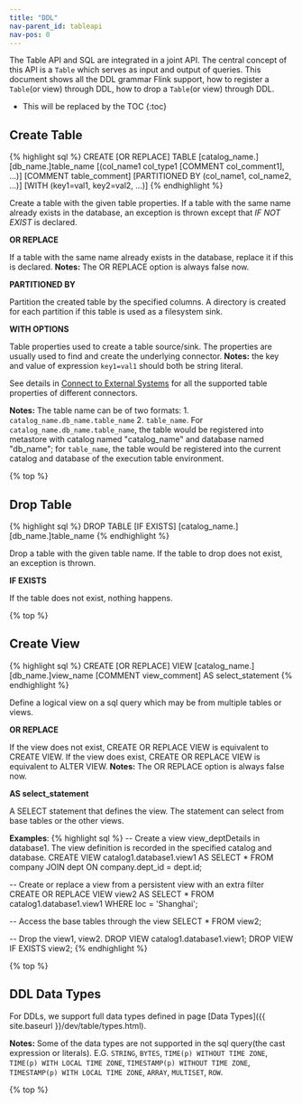 ```yaml
---
title: "DDL"
nav-parent_id: tableapi
nav-pos: 0
---
```

<!--
Licensed to the Apache Software Foundation (ASF) under one
or more contributor license agreements.  See the NOTICE file
distributed with this work for additional information
regarding copyright ownership.  The ASF licenses this file
to you under the Apache License, Version 2.0 (the
"License"); you may not use this file except in compliance
with the License.  You may obtain a copy of the License at

  http://www.apache.org/licenses/LICENSE-2.0

Unless required by applicable law or agreed to in writing,
software distributed under the License is distributed on an
"AS IS" BASIS, WITHOUT WARRANTIES OR CONDITIONS OF ANY
KIND, either express or implied.  See the License for the
specific language governing permissions and limitations
under the License.
-->

The Table API and SQL are integrated in a joint API. The central concept of this API is a `Table` which serves as input and output of queries. This document shows all the DDL grammar Flink support, how to register a `Table`(or view) through DDL, how to drop a `Table`(or view) through DDL.

* This will be replaced by the TOC
{:toc}

Create Table
---------------------------------------
{% highlight sql %}
CREATE [OR REPLACE] TABLE [catalog_name.][db_name.]table_name
  [(col_name1 col_type1 [COMMENT col_comment1], ...)]
  [COMMENT table_comment]
  [PARTITIONED BY (col_name1, col_name2, ...)]
  [WITH (key1=val1, key2=val2, ...)]
{% endhighlight %}

Create a table with the given table properties. If a table with the same name already exists in the database, an exception is thrown except that *IF NOT EXIST* is declared.

**OR REPLACE**

If a table with the same name already exists in the database, replace it if this is declared. **Notes:** The OR REPLACE option is always false now.

**PARTITIONED BY**

Partition the created table by the specified columns. A directory is created for each partition if this table is used as a filesystem sink.

**WITH OPTIONS**

Table properties used to create a table source/sink. The properties are usually used to find and create the underlying connector. **Notes:** the key and value of expression `key1=val1` should both be string literal.

See details in [Connect to External Systems](connect.html) for all the supported table properties of different connectors.

**Notes:** The table name can be of two formats: 1. `catalog_name.db_name.table_name` 2. `table_name`. For `catalog_name.db_name.table_name`, the table would be registered into metastore with catalog named "catalog_name" and database named "db_name"; for `table_name`, the table would be registered into the current catalog and database of the execution table environment.

{% top %}

Drop Table
---------------------------------------
{% highlight sql %}
DROP TABLE [IF EXISTS] [catalog_name.][db_name.]table_name
{% endhighlight %}

Drop a table with the given table name. If the table to drop does not exist, an exception is thrown.

**IF EXISTS**

If the table does not exist, nothing happens.

{% top %}

Create View
---------------------------------------
{% highlight sql %}
CREATE [OR REPLACE] VIEW [catalog_name.][db_name.]view_name
[COMMENT view_comment]
AS
select_statement
{% endhighlight %}

Define a logical view on a sql query which may be from multiple tables or views.

**OR REPLACE**

If the view does not exist, CREATE OR REPLACE VIEW is equivalent to CREATE VIEW. If the view does exist, CREATE OR REPLACE VIEW is equivalent to ALTER VIEW. **Notes:** The OR REPLACE option is always false now.

**AS select_statement**

A SELECT statement that defines the view. The statement can select from base tables or the other views.

**Examples**:
{% highlight sql %}
-- Create a view view_deptDetails in database1. The view definition is recorded in the specified catalog and database.
CREATE VIEW catalog1.database1.view1
  AS SELECT * FROM company JOIN dept ON company.dept_id = dept.id;

-- Create or replace a view from a persistent view with an extra filter
CREATE OR REPLACE VIEW view2
  AS SELECT * FROM catalog1.database1.view1 WHERE loc = 'Shanghai';

-- Access the base tables through the view
SELECT * FROM view2;

-- Drop the view1, view2.
DROP VIEW catalog1.database1.view1;
DROP VIEW IF EXISTS view2;
{% endhighlight %}

{% top %}

DDL Data Types
---------------------------------------
For DDLs, we support full data types defined in page [Data Types]({{ site.baseurl }}/dev/table/types.html).

**Notes:** Some of the data types are not supported in the sql query(the cast expression or literals). E.G. `STRING`, `BYTES`, `TIME(p) WITHOUT TIME ZONE`, `TIME(p) WITH LOCAL TIME ZONE`, `TIMESTAMP(p) WITHOUT TIME ZONE`, `TIMESTAMP(p) WITH LOCAL TIME ZONE`, `ARRAY`, `MULTISET`, `ROW`.

{% top %}
